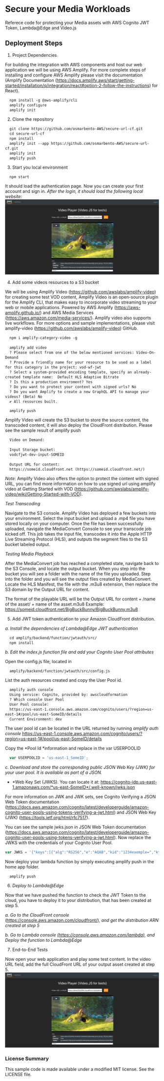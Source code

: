 # Secure your Media Workloads

Referece code for protecting your Media assets with AWS Cognito JWT Token, Lambda@Edge and Video.js

## Deployment Steps

1. Project Dependencies

For building the integration with AWS components and host our web application we will be using AWS Amplify. 
For more complete steps of installing and configure AWS Amplify please visit the documentation (Amplify Documentation (https://docs.amplify.aws/start/getting-started/installation/q/integration/react#option-2-follow-the-instructions) for React). 

```
  npm install -g @aws-amplify/cli
  amplify configure
  amplify init
```

2. Clone the repository

```
  git clone https://github.com/osmarbento-AWS/secure-url-cf.git 
  cd secure-url-cf
  npm install
  amplify init --app https://github.com/osmarbento-AWS/secure-url-cf.git
  amplify init
  amplify push
```


3. Start you local environment 

```
  npm start
```
It should load the authentication page. Now you can create your first account and sign in.
 *After the login, it should load the following local website:*
<img src="SimplePlayer.png" alt="Simple Player Demo" />


4. Add some videos resources to a S3 bucket

We will be using Amplify Video (https://github.com/awslabs/amplify-video) for creating some test VOD content, Amplify Video is an open-source plugin for the Amplify CLI, that makes easy to incorporate video streaming to your web or mobile applications. Powered by AWS Amplify (https://aws-amplify.github.io/) and AWS Media Services (https://aws.amazon.com/media-services/).
Amplify video also supports live workflows. For more options and sample implementations, please visit amplify-video (https://github.com/awslabs/amplify-video) GitHub.

```
  npm i amplify-category-video -g

  amplify add video
  ? Please select from one of the below mentioned services: Video-On-Demand
  ? Provide a friendly name for your resource to be used as a label for this category in the project: vod-wf-jwt
  ? Select a system-provided encoding template, specify an already-created template name:  Default HLS Adaptive Bitrate
  ? Is this a production enviroment? Yes
  ? Do you want to protect your content with signed urls? No
  ? Do you want Amplify to create a new GraphQL API to manage your videos? (Beta) No
  ✔ All resources built.
```
```
  amplify push
```

Amplify Video will create the S3 bucket to store the source content, the transcoded content, it will also deploy the CloudFront distribution. Please see the sample result of amplify push

```
  Video on Demand:

  Input Storage bucket:
  vodcfjwt-dev-input-SOMEID

  Output URL for content:
  https://someid.cloudfront.net (https://someid.cloudfront.net/)
```


*Note:* Amplify Video also offers the option to protect the content with signed URL, you can find more information on how to use signed url using amplify video at Getting Started with VOD (https://github.com/awslabs/amplify-video/wiki/Getting-Started-with-VOD).

*Test Transcoding*

Navigate to the S3 console. Amplify Video has deployed a few buckets into your environment. Select the input bucket and upload a .mp4 file you have stored locally on your computer.
Once the file has been successfully uploaded, navigate the MediaConvert Console to see your transcode job kicked off. This job takes the input file, transcodes it into the Apple HTTP Live Streaming Protocol (HLS), and outputs the segment files to the S3 bucket labeled output.

*Testing Media Playback*

After the MediaConvert job has reached a completed state, navigate back to the S3 Console, and locate the output bucket. When you step into the bucket you will see a folder with the name of the file you uploaded. Step into the folder and you will see the output files created by MediaConvert. Locate the HLS Manifest, the file with the .m3u8 extension, then replace the S3 domain by the Output URL for content.

The format of the playable URL will be the Output URL for content + /name of the asset/ + name of the asset.m3u8
Example: https://someid.cloudfront.net/BigBuckBunny/BigBuckBunny.m3u8

5. Add JWT token authentication to your Amazon CloudFront distribution.

*a. Install the dependencies of Lambda@Edge JWT authentication*

```
  cd amplify/backend/function/jwtauth/src/
  npm install
```

*b. Edit the index.js function file and add your Cognito User Pool attributes*

Open the config.js file, located in

```
  amplify/backend/function/jwtauth/src/config.js
```

List the auth resources created and copy the User Pool id.

```
  amplify auth console
  Using service: Cognito, provided by: awscloudformation
  ? Which console User Pool
  User Pool console:
  https://us-east-1.console.aws.amazon.com/cognito/users/?region=us-east-1#/pool/us-east-SomeID/details
  Current Environment: dev
```

The user pool id can be located in the URL returned by running *amplify auth console*
https://us-east-1.console.aws.amazon.com/cognito/users/?region=us-east-1#/pool/us-east-SomeID/details

Copy the *Pool Id *information and replace  in the var USERPOOLID

```javascript
  var USERPOOLID = 'us-east-1_SomeID';
```

*c. Download and store the corresponding public JSON Web Key (JWK) for your user pool. It is available as part of a JSON.*
* *Web Key Set (JWKS). You can locate it at:
https://cognito-idp.us-east-1.amazonaws.com/*us-east-SomeID*/.well-known/jwks.json

For more information on JWK and JWK sets, see Cognito Verifying a JSON Web Token documentation (https://docs.aws.amazon.com/cognito/latest/developerguide/amazon-cognito-user-pools-using-tokens-verifying-a-jwt.html) and JSON Web Key (JWK) (https://tools.ietf.org/html/rfc7517).

You can see the sample jwks.json  in JSON Web Token documentation (https://docs.aws.amazon.com/cognito/latest/developerguide/amazon-cognito-user-pools-using-tokens-verifying-a-jwt.html).
 Now replace the JWKS with the credentials of your Cognito User Pool.

```javascript
var JWKS = '{"keys":[{"alg":"RS256","e":"AQAB","kid":"1234exemple=","kty"::"RSA"....}]}
```

Now deploy your lambda function by simply executing amplify push in the home app folder.

```
  amplify push
```

6. *Deploy to Lambda@Edge*

Now that we have pushed the function to check the JWT Token to the cloud, you have to deploy it to your distribution, that has been created at step 5.

*a. Go to the* *CloudFront console* (https://console.aws.amazon.com/cloudfront/)*, and get the distribution ARN created at step 5*


*b. Go to Lambda console (https://console.aws.amazon.com/lambda), and Deploy the function to Lambda@Edge*


7. End-to-End Tests

Now open your web application and play some test content.
In the video URL field, add the full CloudFront URL of your output asset created at step 5.
<img src="SimplePlayer.png" alt="Simple Player Demo" />

### License Summary
This sample code is made available under a modified MIT license. See the LICENSE file.